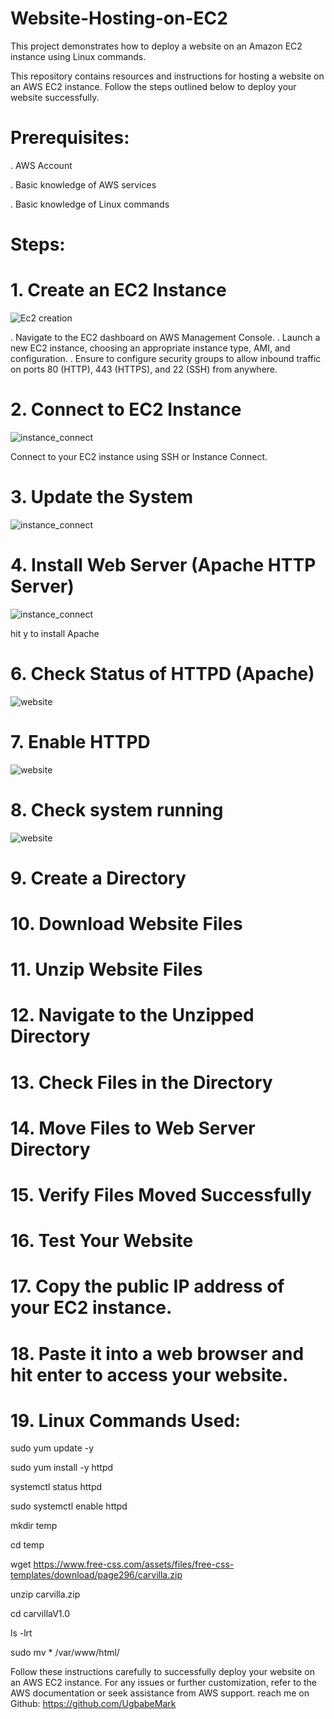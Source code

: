 # Website-Hosting-on-EC2

This project demonstrates how to deploy a website on an Amazon EC2 instance using Linux commands.

This repository contains resources and instructions for hosting a website on an AWS EC2 instance. Follow the steps outlined below to deploy your website successfully.

# Prerequisites:

. AWS Account

. Basic knowledge of AWS services

. Basic knowledge of Linux commands

# Steps:

# 1. Create an EC2 Instance

![Ec2 creation](EC2.png)

. Navigate to the EC2 dashboard on AWS Management Console.
. Launch a new EC2 instance, choosing an appropriate instance type, AMI, and configuration.
. Ensure to configure security groups to allow inbound traffic on ports 80 (HTTP), 443 (HTTPS), and 22 (SSH) from anywhere.

# 2. Connect to EC2 Instance

![instance_connect](Instance_connect.png)


Connect to your EC2 instance using SSH or Instance Connect.

# 3. Update the System

![instance_connect](Update_system.png)


# 4. Install Web Server (Apache HTTP Server)
![instance_connect](Install_webserver.png)

hit y to install Apache


# 6. Check Status of HTTPD (Apache)

![website](httpd_statuscheck.png)

# 7. Enable HTTPD

![website](httpd_enable.png)

# 8. Check system running

![website](systemccheck_running.png)


# 9. Create a Directory
# 10. Download Website Files
# 11. Unzip Website Files
# 12. Navigate to the Unzipped Directory
# 13. Check Files in the Directory
# 14. Move Files to Web Server Directory
# 15. Verify Files Moved Successfully
# 16. Test Your Website
# 17. Copy the public IP address of your EC2 instance.

# 18. Paste it into a web browser and hit enter to access your website.

# 19. Linux Commands Used:

sudo yum update -y

sudo yum install -y httpd

systemctl status httpd

sudo systemctl enable httpd

mkdir temp

cd temp

wget https://www.free-css.com/assets/files/free-css-templates/download/page296/carvilla.zip

unzip carvilla.zip

cd carvillaV1.0

ls -lrt

sudo mv * /var/www/html/


Follow these instructions carefully to successfully deploy your website on an AWS EC2 instance. For any issues or further customization, refer to the AWS documentation or seek assistance from AWS support. reach me on Github: https://github.com/UgbabeMark


   
